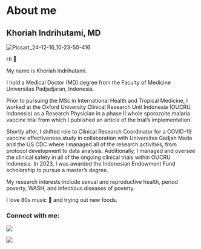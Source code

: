 # About me
## Khoriah Indrihutami, MD

![Picsart_24-12-16_10-23-50-416](https://github.com/user-attachments/assets/073fc0f8-fbb8-441d-936f-a3583fff3e75)


Hi 👋

My name is Khoriah Indrihutami.

I hold a Medical Doctor (MD) degree from the Faculty of Medicine Universitas Padjadjaran, Indonesia.

Prior to pursuing the MSc in International Health and Tropical Medicine, I worked at the Oxford University Clinical Research Unit Indonesia (OUCRU Indonesia) as a Research Physician in a phase II whole sporozoite malaria vaccine trial from which I published an article of the trial’s implementation.

Shortly after, I shifted role to Clinical Research Coordinator for a COVID-19 vaccine effectiveness study in collaboration with Universitas Gadjah Mada and the US CDC where I managed all of the research activities, from protocol development to data analysis. Additionally, I managed and oversee the clinical safety in all of the ongoing clinical trials within OUCRU Indonesia. In 2023, I was awarded the Indonesian Endowment Fund scholarship to pursue a master’s degree.

My research interests include sexual and reproductive health, period poverty, WASH, and infectious diseases of poverty.

I love 80s music 🎵 and trying out new foods.

### **Connect with me:**
[![](https://img.shields.io/badge/Gmail-D14836?style=for-the-badge&logo=gmail&logoColor=white)](mailto:kindrihutami@gmail.com)

[![](https://img.shields.io/badge/LinkedIn-0077B5?style=for-the-badge&logo=linkedin&logoColor=white)](https://www.linkedin.com/in/khoriah-indrihutami-0a682a122/)
